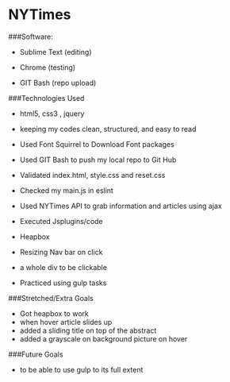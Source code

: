 # NYTimes

###Software:
	

- Sublime Text (editing)
	

- Chrome (testing)
	

- GIT Bash (repo upload)





###Technologies Used
	

- html5, css3
, jquery
- keeping my codes clean, structured, and easy to read
	

- Used Font Squirrel to Download Font packages
	

- Used GIT Bash to push my local repo to Git Hub
	

- Validated index.html, style.css and reset.css


- Checked my main.js in eslint

- Used NYTimes API to grab information and articles using ajax
- Executed Jsplugins/code
	
- Heapbox
- Resizing Nav bar on click
- a whole div to be clickable
- Practiced using gulp tasks



###Stretched/Extra Goals
	

- Got heapbox to work
- when hover article slides up
- added a sliding title on top of the abstract
- added a grayscale on background picture on hover



###Future Goals
	

- to be able to use gulp to its full extent